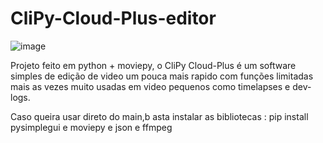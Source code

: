 
# CliPy-Cloud-Plus-editor

![image](https://user-images.githubusercontent.com/68930411/138924818-28a76dc4-561c-4716-a3df-03a2c122f536.png)



Projeto feito em python + moviepy, o CliPy Cloud-Plus é um software simples de edição de video um pouca mais rapido com funções limitadas mais as vezes muito usadas em video pequenos como timelapses e dev-logs.

Caso queira usar direto do main,b asta instalar as bibliotecas : pip install pysimplegui   e moviepy  e  json e ffmpeg
